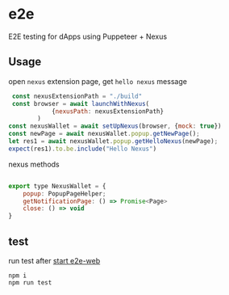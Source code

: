 # e2e

E2E testing for dApps using Puppeteer + Nexus


## Usage
open `nexus` extension page, get `hello nexus` message
```javascript
 const nexusExtensionPath = "./build"
 const browser = await launchWithNexus(
            {nexusPath: nexusExtensionPath}
        )
const nexusWallet = await setUpNexus(browser, {mock: true})
const newPage = await nexusWallet.popup.getNewPage();
let res1 = await nexusWallet.popup.getHelloNexus(newPage);
expect(res1).to.be.include("Hello Nexus")
```
nexus methods
```javascript

export type NexusWallet = {
    popup: PopupPageHelper;
    getNotificationPage: () => Promise<Page>
    close: () => void
}
```


## test

run test after [start e2e-web](packages/e2e-web/README.md#start-e2e)
```shell
npm i 
npm run test 
```


